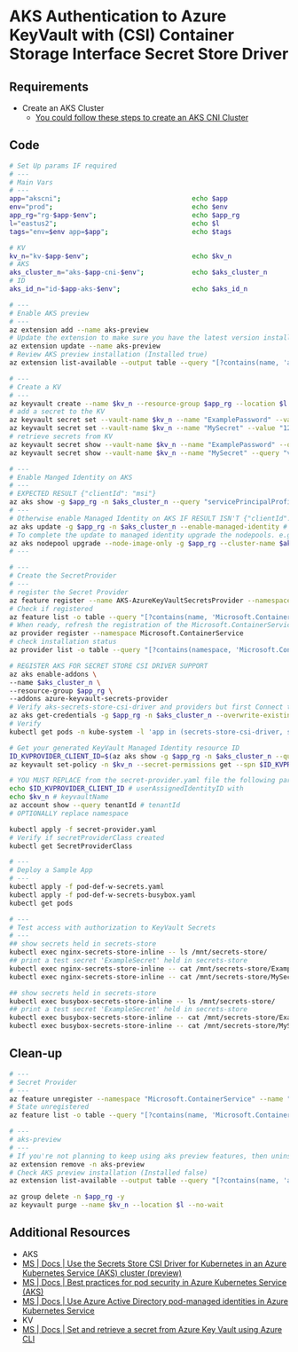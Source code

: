 # AKS Authentication to Azure KeyVault with (CSI) Container Storage Interface Secret Store Driver

## Requirements

- Create an AKS Cluster
  - [You could follow these steps to create an AKS CNI Cluster][5]

## Code

```bash
# Set Up params IF required
# ---
# Main Vars
# ---
app="akscni";                                 echo $app
env="prod";                                   echo $env
app_rg="rg-$app-$env";                        echo $app_rg
l="eastus2";                                  echo $l
tags="env=$env app=$app";                     echo $tags

# KV
kv_n="kv-$app-$env";                          echo $kv_n
# AKS
aks_cluster_n="aks-$app-cni-$env";            echo $aks_cluster_n
# ID
aks_id_n="id-$app-aks-$env";                  echo $aks_id_n
```

```bash
# ---
# Enable AKS preview
# ---
az extension add --name aks-preview
# Update the extension to make sure you have the latest version installed
az extension update --name aks-preview
# Review AKS preview installation (Installed true)
az extension list-available --output table --query "[?contains(name, 'aks-preview')]"

# ---
# Create a KV
# ---
az keyvault create --name $kv_n --resource-group $app_rg --location $l --tags $tags
# add a secret to the KV
az keyvault secret set --vault-name $kv_n --name "ExamplePassword" --value "123456789"
az keyvault secret set --vault-name $kv_n --name "MySecret" --value "123"
# retrieve secrets from KV
az keyvault secret show --vault-name $kv_n --name "ExamplePassword" --query "value"
az keyvault secret show --vault-name $kv_n --name "MySecret" --query "value"

# ---
# Enable Manged Identity on AKS
# ---
# EXPECTED RESULT {"clientId": "msi"}
az aks show -g $app_rg -n $aks_cluster_n --query "servicePrincipalProfile"
# ---
# Otherwise enable Managed Identity on AKS IF RESULT ISN'T {"clientId": "msi"}
az aks update -g $app_rg -n $aks_cluster_n --enable-managed-identity # RUN ONLY IF RESULT ISN'T {"clientId": "msi"}
# To complete the update to managed identity upgrade the nodepools. e.g.
az aks nodepool upgrade --node-image-only -g $app_rg --cluster-name $aks_cluster_n -n nodepool1
# ---

# ---
# Create the SecretProvider
# ---
# register the Secret Provider
az feature register --name AKS-AzureKeyVaultSecretsProvider --namespace Microsoft.ContainerService
# Check if registered
az feature list -o table --query "[?contains(name, 'Microsoft.ContainerService/AKS-AzureKeyVaultSecretsProvider')].{Name:name,State:properties.state}"
# When ready, refresh the registration of the Microsoft.ContainerService resource provider by using the az provider register command:
az provider register --namespace Microsoft.ContainerService
# check installation status
az provider list -o table --query "[?contains(namespace, 'Microsoft.ContainerService')]"

# REGISTER AKS FOR SECRET STORE CSI DRIVER SUPPORT
az aks enable-addons \
--name $aks_cluster_n \
--resource-group $app_rg \
--addons azure-keyvault-secrets-provider
# Verify aks-secrets-store-csi-driver and providers but first Connect to your AKS cluster
az aks get-credentials -g $app_rg -n $aks_cluster_n --overwrite-existing
# Verify
kubectl get pods -n kube-system -l 'app in (secrets-store-csi-driver, secrets-store-provider-azure)'

# Get your generated KeyVault Managed Identity resource ID
ID_KVPROVIDER_CLIENT_ID=$(az aks show -g $app_rg -n $aks_cluster_n --query "addonProfiles.azureKeyvaultSecretsProvider.identity.clientId" --out tsv); echo $ID_KVPROVIDER_CLIENT_ID
az keyvault set-policy -n $kv_n --secret-permissions get --spn $ID_KVPROVIDER_CLIENT_ID

# YOU MUST REPLACE from the secret-provider.yaml file the following parameters
echo $ID_KVPROVIDER_CLIENT_ID # userAssignedIdentityID with
echo $kv_n # keyvaultName
az account show --query tenantId # tenantId
# OPTIONALLY replace namespace

kubectl apply -f secret-provider.yaml
# Verify if secretProviderClass created
kubectl get SecretProviderClass

# ---
# Deploy a Sample App
# ---
kubectl apply -f pod-def-w-secrets.yaml
kubectl apply -f pod-def-w-secrets-busybox.yaml
kubectl get pods

# ---
# Test access with authorization to KeyVault Secrets
# ---
## show secrets held in secrets-store
kubectl exec nginx-secrets-store-inline -- ls /mnt/secrets-store/
## print a test secret 'ExampleSecret' held in secrets-store
kubectl exec nginx-secrets-store-inline -- cat /mnt/secrets-store/ExamplePassword
kubectl exec nginx-secrets-store-inline -- cat /mnt/secrets-store/MySecret

## show secrets held in secrets-store
kubectl exec busybox-secrets-store-inline -- ls /mnt/secrets-store/
## print a test secret 'ExampleSecret' held in secrets-store
kubectl exec busybox-secrets-store-inline -- cat /mnt/secrets-store/ExamplePassword
kubectl exec busybox-secrets-store-inline -- cat /mnt/secrets-store/MySecret
```

## Clean-up

```bash
# ---
# Secret Provider
# ---
az feature unregister --namespace "Microsoft.ContainerService" --name "AKS-AzureKeyVaultSecretsProvider"
# State unregistered
az feature list -o table --query "[?contains(name, 'Microsoft.ContainerService/AKS-AzureKeyVaultSecretsProvider')].{Name:name,State:properties.state}"

# ---
# aks-preview
# ---
# If you're not planning to keep using aks preview features, then uninstall aks-preview
az extension remove -n aks-preview
# Check AKS preview installation (Installed false)
az extension list-available --output table --query "[?contains(name, 'aks-preview')]"

az group delete -n $app_rg -y
az keyvault purge --name $kv_n --location $l --no-wait
```

## Additional Resources

- AKS
- [MS | Docs | Use the Secrets Store CSI Driver for Kubernetes in an Azure Kubernetes Service (AKS) cluster (preview)][4]
- [MS | Docs | Best practices for pod security in Azure Kubernetes Service (AKS)][1]
- [MS | Docs | Use Azure Active Directory pod-managed identities in Azure Kubernetes Service][2]
- KV
- [MS | Docs | Set and retrieve a secret from Azure Key Vault using Azure CLI][3]

[1]: https://docs.microsoft.com/en-us/azure/aks/developer-best-practices-pod-security
[2]: https://docs.microsoft.com/en-us/azure/aks/use-azure-ad-pod-identity
[3]: https://docs.microsoft.com/en-us/azure/key-vault/secrets/quick-create-cli
[4]: https://docs.microsoft.com/en-us/azure/aks/csi-secrets-store-driver
[5]: ./../aks_cni.md#create-an-azure-kubernetes-service-aks-with-azure-container-networking-interface-cni
